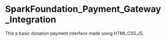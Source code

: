 # SparkFoundation_Payment_Gateway_Integration
This a basic donation payment interface made using HTML,CSS,JS.

